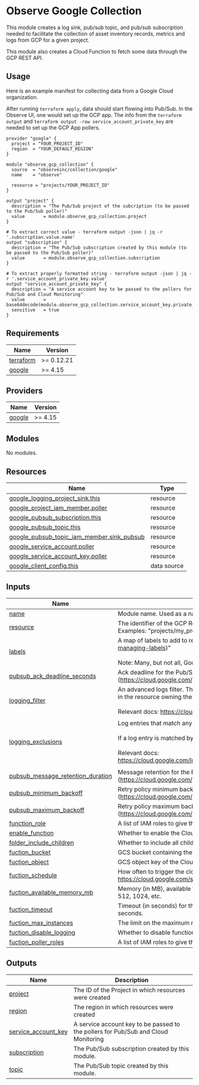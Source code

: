 # Observe Google Collection

This module creates a log sink, pub/sub topic, and pub/sub subscription needed to
facilitate the collection of asset inventory records, metrics and logs from GCP for a
given project.

This module also creates a Cloud Function to fetch some data through the GCP REST API.

## Usage

Here is an example manifest for collecting data from a Google Cloud organization.

After running `terraform apply`, data should start flowing into Pub/Sub. In the Observe
UI, one would set up the GCP app. The info from the `terraform output` and `terraform output -raw service_account_private_key` are needed to set up the GCP App pollers.

```hcl
provider "google" {
  project = "YOUR_PROJECT_ID"
  region  = "YOUR_DEFAULT_REGION"
}

module "observe_gcp_collection" {
  source  = "observeinc/collection/google"
  name    = "observe"

  resource = "projects/YOUR_PROJECT_ID"
}

output "project" {
  description = "The Pub/Sub project of the subcription (to be passed to the Pub/Sub poller)"
  value       = module.observe_gcp_collection.project
}

# To extract correct value - terraform output -json | jq -r '.subscription.value.name' 
output "subscription" {
  description = "The Pub/Sub subscription created by this module (to be passed to the Pub/Sub poller)"
  value       = module.observe_gcp_collection.subscription
}

# To extract properly formatted string - terraform output -json | jq -r '.service_account_private_key.value'
output "service_account_private_key" {
  description = "A service account key to be passed to the pollers for Pub/Sub and Cloud Monitoring"
  value       = base64decode(module.observe_gcp_collection.service_account_key.private_key)
  sensitive   = true
}
```
## Requirements

| Name                                                                      | Version    |
| ------------------------------------------------------------------------- | ---------- |
| <a name="requirement_terraform"></a> [terraform](#requirement\_terraform) | >= 0.12.21 |
| <a name="requirement_google"></a> [google](#requirement\_google)          | >= 4.15    |

## Providers

| Name                                                       | Version |
| ---------------------------------------------------------- | ------- |
| <a name="provider_google"></a> [google](#provider\_google) | >= 4.15 |

## Modules

No modules.

## Resources

| Name                                                                                                                                                 | Type        |
| ---------------------------------------------------------------------------------------------------------------------------------------------------- | ----------- |
| [google_logging_project_sink.this](https://registry.terraform.io/providers/hashicorp/google/latest/docs/resources/logging_project_sink)              | resource    |
| [google_project_iam_member.poller](https://registry.terraform.io/providers/hashicorp/google/latest/docs/resources/project_iam_member)                | resource    |
| [google_pubsub_subscription.this](https://registry.terraform.io/providers/hashicorp/google/latest/docs/resources/pubsub_subscription)                | resource    |
| [google_pubsub_topic.this](https://registry.terraform.io/providers/hashicorp/google/latest/docs/resources/pubsub_topic)                              | resource    |
| [google_pubsub_topic_iam_member.sink_pubsub](https://registry.terraform.io/providers/hashicorp/google/latest/docs/resources/pubsub_topic_iam_member) | resource    |
| [google_service_account.poller](https://registry.terraform.io/providers/hashicorp/google/latest/docs/resources/service_account)                      | resource    |
| [google_service_account_key.poller](https://registry.terraform.io/providers/hashicorp/google/latest/docs/resources/service_account_key)              | resource    |
| [google_client_config.this](https://registry.terraform.io/providers/hashicorp/google/latest/docs/data-sources/client_config)                         | data source |

## Inputs

| Name                                                                                                                                        | Description                                                                                                                                                                                                                                                                                                           | Type                                                                                                                                              | Default                               | Required |
| ------------------------------------------------------------------------------------------------------------------------------------------- | --------------------------------------------------------------------------------------------------------------------------------------------------------------------------------------------------------------------------------------------------------------------------------------------------------------------- | ------------------------------------------------------------------------------------------------------------------------------------------------- | ------------------------------------- | :------: |
| <a name="input_name"></a> [name](#input\_name)                                                                                              | Module name. Used as a name prefix.                                                                                                                                                                                                                                                                                   | `string`                                                                                                                                          | `"observe-collection"`                |    no    |
| <a name="input_resource"></a> [resource](#input\_resource)                                                                                  | The identifier of the GCP Resource to monitor. The resource can be a project, folder, or organization.  Examples: "projects/my_project-123", "folders/1234567899", "organizations/34739118321"                                                                                                                        | `string`                                                                                                                                          |                                       |    yes   |
| <a name="input_labels"></a> [labels](#input\_labels)                                                                                        | A map of labels to add to resources (https://cloud.google.com/resource-manager/docs/creating-managing-labels)"<br><br>Note: Many, but not all, Google Cloud SDK resources support labels.                                                                                                                             | `map(string)`                                                                                                                                     | `{}`                                  |    no    |
| <a name="input_pubsub_ack_deadline_seconds"></a> [pubsub\_ack\_deadline\_seconds](#input\_pubsub\_ack\_deadline\_seconds)                   | Ack deadline for the Pub/Sub subscription (https://cloud.google.com/pubsub/docs/reference/rest/v1/projects.subscriptions)                                                                                                                                                                                             | `number`                                                                                                                                          | `60`                                  |    no    |
| <a name="input_logging_filter"></a> [logging\_filter](#input\_logging\_filter)                                                              | An advanced logs filter. The only exported log entries are those that are<br>in the resource owning the sink and that match the filter.<br><br>Relevant docs: https://cloud.google.com/logging/docs/view/building-queries                                                                                             | `string`                                                                                                                                          | `""`                                  |    no    |
| <a name="input_logging_exclusions"></a> [logging\_exclusions](#input\_logging\_exclusions)                                                  | Log entries that match any of these exclusion filters will not be exported.<br><br>If a log entry is matched by both logging\_filter and one of logging\_exclusions it will not be exported.<br><br>Relevant docs: https://cloud.google.com/logging/docs/reference/v2/rest/v2/billingAccounts.exclusions#LogExclusion | <pre>list(object({<br>    name        = string<br>    description = string<br>    filter      = string<br>    disabled    = string<br>  }))</pre> | `[]`                                  |    no    |
| <a name="input_pubsub_message_retention_duration"></a> [pubsub\_message\_retention\_duration](#input\_pubsub\_message\_retention\_duration) | Message retention for the Pub/Sub subscription (https://cloud.google.com/pubsub/docs/reference/rest/v1/projects.subscriptions)                                                                                                                                                                                        | `string`                                                                                                                                          | `"86400s"`                            |    no    |
| <a name="input_pubsub_minimum_backoff"></a> [pubsub\_minimum\_backoff](#input\_pubsub\_minimum\_backoff)                                    | Retry policy minimum backoff for the Pub/Sub subscription (https://cloud.google.com/pubsub/docs/reference/rest/v1/projects.subscriptions)                                                                                                                                                                             | `string`                                                                                                                                          | `"10s"`                               |    no    |
| <a name="input_pubsub_maximum_backoff"></a> [pubsub\_maximum\_backoff](#input\_pubsub\_maximum\_backoff)                                    | Retry policy maximum backoff for the Pub/Sub subscription (https://cloud.google.com/pubsub/docs/reference/rest/v1/projects.subscriptions)                                                                                                                                                                             | `string`                                                                                                                                          | `"600s"`                              |    no    |
| <a name="input_function_roles"></a> [function\_role](#input\_function\_roles)                                                               | A list of IAM roles to give the Cloud Function.                                                                                                                                                                                                                                                                       | `set(string)`                                                                                                                                     | `["roles/compute.viewer","roles/iam.serviceAccountViewer","roles/cloudscheduler.viewer","roles/cloudasset.viewer","roles/browser","roles/logging.viewer","roles/monitoring.viewer"]` |    no    |
| <a name="input_enable_function"></a> [enable\_function](#input\_enable\_function)                                                           | Whether to enable the Cloud function                                                                                                                                                                                                                                                                                  | `bool`                                                                                                                                            | true                                  |    no    |
| <a name="input_folder_include_children"></a> [folder\_include\_children](#input\_folder\_include\_children)                                 | Whether to include all children Projects of a Folder when collecting logs                                                                                                                                                                                                                                             | `bool`                                                                                                                                            | true                                  |    no    |
| <a name="input_function_bucket"></a> [fuction\_bucket](#input\_function\_bucket)                                                            | GCS bucket containing the Cloud Function source code                                                                                                                                                                                                                                                                  | `string`                                                                                                                                          | `"observeinc"`                        |    no    |
| <a name="input_function_object"></a> [fuction\_object](#input\_function\_object)                                                            | GCS object key of the Cloud Function source code zip file                                                                                                                                                                                                                                                             | `string`                                                                                                                                          | `"google-cloud-functions-v0.2.0.zip"` |    no    |
| <a name="input_function_schedule"></a> [fuction\_schedule](#input\_function\_schedule)                                                      | How often to trigger the cloud function. This is a Cloud Scheduler Job schedule: https://cloud.google.com/scheduler/docs/reference/rest/v1/projects.locations.jobs#Job                                                                                                                                                | `string`                                                                                                                                          | `"*/15  * * * *"`                     |    no    |
| <a name="input_function_available_memory_mb"></a> [fuction\_available_memory_mb](#input\_function\_available\_memory\_mb)                   | Memory (in MB), available to the function. Default value is 512. Possible values include 128, 256, 512, 1024, etc.                                                                                                                                                                                                    | `number`                                                                                                                                          | `512`                                 |    no    |
| <a name="input_function_timeout"></a> [fuction\_timeout](#input\_function\_timeout)                                                         | Timeout (in seconds) for the function. Default value is 300 seconds. Cannot be more than 540 seconds.                                                                                                                                                                                                                 | `number`                                                                                                                                          | `300`                                 |    no    |
| <a name="input_function_max_instances"></a> [fuction\_max\_instances](#input\_function\_max\_instances)                                     | The limit on the maximum number of function instances that may coexist at a given time.                                                                                                                                                                                                                               | `number`                                                                                                                                          | `5`                                   |    no    |
| <a name="input_function_disable_logging"></a> [fuction\_disable\_logging](#input\_function\_disable\_logging)                               | Whether to disable function logging.                                                                                                                                                                                                                                                                                  | `bool`                                                                                                                                            | `false`                               |    no    |
| <a name="input_poller_roles"></a> [fuction\_poller\_roles](#input\_poller\_roles)                                                           | A list of IAM roles to give the Observe poller (through the service account key output).                                                                                                                                                                                                                              | `set(string)`                                                                                                                                     | `["roles/monitoring.viewer"]`         |    no    |

## Outputs

| Name                                                                                              | Description                                                                        |
| ------------------------------------------------------------------------------------------------- | ---------------------------------------------------------------------------------- |
| <a name="output_project"></a> [project](#output\_project)                                         | The ID of the Project in which resources were created                              |
| <a name="output_region"></a> [region](#output\_region)                                            | The region in which resources were created                                         |
| <a name="output_service_account_key"></a> [service\_account\_key](#output\_service\_account\_key) | A service account key to be passed to the pollers for Pub/Sub and Cloud Monitoring |
| <a name="output_subscription"></a> [subscription](#output\_subscription)                          | The Pub/Sub subscription created by this module.                                   |
| <a name="output_topic"></a> [topic](#output\_topic)                                               | The Pub/Sub topic created by this module.                                          |
